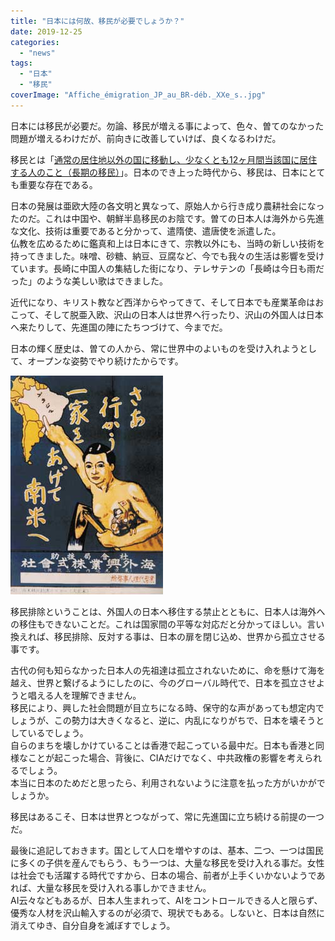 ```yaml
---
title: "日本には何故、移民が必要でしょうか？"
date: 2019-12-25
categories: 
  - "news"
tags: 
  - "日本"
  - "移民"
coverImage: "Affiche_émigration_JP_au_BR-déb._XXe_s..jpg"
---
```


日本には移民が必要だ。勿論、移民が増える事によって、色々、曽てのなかった問題が増えるわけだが、前向きに改善していけば、良くなるわけだ。

移民とは「[通常の居住地以外の国に移動し、少なくとも12ヶ月間当該国に居住する人のこと（長期の移民）](https://ja.wikipedia.org/wiki/%E7%A7%BB%E6%B0%91)」。日本のでき上った時代から、移民は、日本にとても重要な存在である。

日本の発展は亜欧大陸の各文明と異なって、原始人から行き成り農耕社会になったのだ。これは中国や、朝鮮半島移民のお陰です。曽ての日本人は海外から先進な文化、技術は重要であると分かって、遣隋使、遣唐使を派遣した。  
仏教を広めるために鑑真和上は日本にきて、宗教以外にも、当時の新しい技術を持ってきました。味噌、砂糖、納豆、豆腐など、今でも我々の生活は影響を受けています。長崎に中国人の集結した街になり、テレサテンの「長崎は今日も雨だった」のような美しい歌はできました。

近代になり、キリスト教など西洋からやってきて、そして日本でも産業革命はおこって、そして脱亜入欧、沢山の日本人は世界へ行ったり、沢山の外国人は日本へ来たりして、先進国の陣にたちつづけて、今までだ。

日本の輝く歴史は、曽ての人から、常に世界中のよいものを受け入れようとして、オープンな姿勢でやり続けたからです。

![](images/Affiche_émigration_JP_au_BR-déb._XXe_s..jpg)

移民排除ということは、外国人の日本へ移住する禁止とともに、日本人は海外への移住もできないことだ。これは国家間の平等な対応だと分かってほしい。言い換えれば、移民排除、反対する事は、日本の扉を閉じ込め、世界から孤立させる事です。

古代の何も知らなかった日本人の先祖達は孤立されないために、命を懸けて海を越え、世界と繋げるようにしたのに、今のグローバル時代で、日本を孤立させようと唱える人を理解できません。  
移民により、興した社会問題が目立ちになる時、保守的な声があっても想定内でしょうが、この勢力は大きくなると、逆に、内乱になりがちで、日本を壊そうとしているでしょう。  
自らのまちを壊しかけていることは香港で起こっている最中だ。日本も香港と同様なことが起こった場合、背後に、CIAだけでなく、中共政権の影響を考えられるでしょう。  
本当に日本のためだと思ったら、利用されないように注意を払った方がいかがでしょうか。

移民はあるこそ、日本は世界とつながって、常に先進国に立ち続ける前提の一つだ。

最後に追記しておきます。国として人口を増やすのは、基本、二つ、一つは国民に多くの子供を産んでもらう、もう一つは、大量な移民を受け入れる事だ。女性は社会でも活躍する時代ですから、日本の場合、前者が上手くいかないようであれば、大量な移民を受け入れる事しかできません。  
AI云々などもあるが、日本人生まれって、AIをコントロールできる人と限らず、優秀な人材を沢山輸入するのが必須で、現状でもある。しないと、日本は自然に消えてゆき、自分自身を滅ぼすでしょう。
